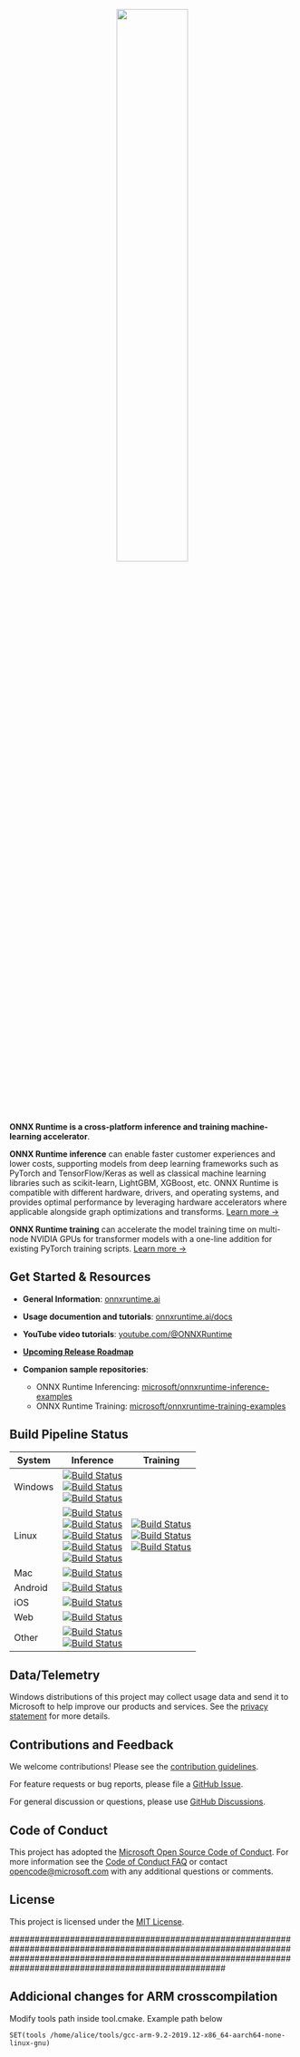 <p align="center"><img width="50%" src="docs/images/ONNX_Runtime_logo_dark.png" /></p>

**ONNX Runtime is a cross-platform inference and training machine-learning accelerator**.

**ONNX Runtime inference** can enable faster customer experiences and lower costs, supporting models from deep learning frameworks such as PyTorch and TensorFlow/Keras as well as classical machine learning libraries such as scikit-learn, LightGBM, XGBoost, etc. ONNX Runtime is compatible with different hardware, drivers, and operating systems, and provides optimal performance by leveraging hardware accelerators where applicable alongside graph optimizations and transforms. [Learn more &rarr;](https://www.onnxruntime.ai/docs/#onnx-runtime-for-inferencing)

**ONNX Runtime training** can accelerate the model training time on multi-node NVIDIA GPUs for transformer models with a one-line addition for existing PyTorch training scripts. [Learn more &rarr;](https://www.onnxruntime.ai/docs/#onnx-runtime-for-training)


## Get Started & Resources

* **General Information**: [onnxruntime.ai](https://onnxruntime.ai)

* **Usage documention and tutorials**: [onnxruntime.ai/docs](https://onnxruntime.ai/docs)

* **YouTube video tutorials**: [youtube.com/@ONNXRuntime](https://www.youtube.com/@ONNXRuntime)

* [**Upcoming Release Roadmap**](https://github.com/microsoft/onnxruntime/wiki/Upcoming-Release-Roadmap)

* **Companion sample repositories**: 
  - ONNX Runtime Inferencing: [microsoft/onnxruntime-inference-examples](https://github.com/microsoft/onnxruntime-inference-examples)
  - ONNX Runtime Training: [microsoft/onnxruntime-training-examples](https://github.com/microsoft/onnxruntime-training-examples)


## Build Pipeline Status
|System|Inference|Training|
|---|---|---|
|Windows|[![Build Status](https://dev.azure.com/onnxruntime/onnxruntime/_apis/build/status/Windows%20CPU%20CI%20Pipeline?label=Windows+CPU)](https://dev.azure.com/onnxruntime/onnxruntime/_build/latest?definitionId=9)<br>[![Build Status](https://dev.azure.com/onnxruntime/onnxruntime/_apis/build/status/Windows%20GPU%20CI%20Pipeline?label=Windows+GPU)](https://dev.azure.com/onnxruntime/onnxruntime/_build/latest?definitionId=10)<br>[![Build Status](https://dev.azure.com/onnxruntime/onnxruntime/_apis/build/status/Windows%20GPU%20TensorRT%20CI%20Pipeline?label=Windows+GPU+TensorRT)](https://dev.azure.com/onnxruntime/onnxruntime/_build/latest?definitionId=47)||
|Linux|[![Build Status](https://dev.azure.com/onnxruntime/onnxruntime/_apis/build/status/Linux%20CPU%20CI%20Pipeline?label=Linux+CPU)](https://dev.azure.com/onnxruntime/onnxruntime/_build/latest?definitionId=11)<br>[![Build Status](https://dev.azure.com/onnxruntime/onnxruntime/_apis/build/status/Linux%20CPU%20Minimal%20Build%20E2E%20CI%20Pipeline?label=Linux+CPU+Minimal+Build)](https://dev.azure.com/onnxruntime/onnxruntime/_build/latest?definitionId=64)<br>[![Build Status](https://dev.azure.com/onnxruntime/onnxruntime/_apis/build/status/Linux%20GPU%20CI%20Pipeline?label=Linux+GPU)](https://dev.azure.com/onnxruntime/onnxruntime/_build/latest?definitionId=12)<br>[![Build Status](https://dev.azure.com/onnxruntime/onnxruntime/_apis/build/status/Linux%20GPU%20TensorRT%20CI%20Pipeline?label=Linux+GPU+TensorRT)](https://dev.azure.com/onnxruntime/onnxruntime/_build/latest?definitionId=45)<br>[![Build Status](https://dev.azure.com/onnxruntime/onnxruntime/_apis/build/status/Linux%20OpenVINO%20CI%20Pipeline?label=Linux+OpenVINO)](https://dev.azure.com/onnxruntime/onnxruntime/_build/latest?definitionId=55)|[![Build Status](https://dev.azure.com/onnxruntime/onnxruntime/_apis/build/status/orttraining-linux-ci-pipeline?label=Linux+CPU+Training)](https://dev.azure.com/onnxruntime/onnxruntime/_build/latest?definitionId=86)<br>[![Build Status](https://dev.azure.com/onnxruntime/onnxruntime/_apis/build/status/orttraining-linux-gpu-ci-pipeline?label=Linux+GPU+Training)](https://dev.azure.com/onnxruntime/onnxruntime/_build/latest?definitionId=84)<br>[![Build Status](https://dev.azure.com/onnxruntime/onnxruntime/_apis/build/status/orttraining/orttraining-ortmodule-distributed?label=Training+Distributed)](https://dev.azure.com/onnxruntime/onnxruntime/_build/latest?definitionId=148)|
|Mac|[![Build Status](https://dev.azure.com/onnxruntime/onnxruntime/_apis/build/status/MacOS%20CI%20Pipeline?label=MacOS+CPU)](https://dev.azure.com/onnxruntime/onnxruntime/_build/latest?definitionId=13)||
|Android|[![Build Status](https://dev.azure.com/onnxruntime/onnxruntime/_apis/build/status/Android%20CI%20Pipeline?label=Android)](https://dev.azure.com/onnxruntime/onnxruntime/_build/latest?definitionId=53)||
|iOS|[![Build Status](https://dev.azure.com/onnxruntime/onnxruntime/_apis/build/status/iOS%20CI%20Pipeline?label=iOS)](https://dev.azure.com/onnxruntime/onnxruntime/_build/latest?definitionId=134)||
|Web|[![Build Status](https://dev.azure.com/onnxruntime/onnxruntime/_apis/build/status/ONNX%20Runtime%20Web%20CI%20Pipeline?label=Web)](https://dev.azure.com/onnxruntime/onnxruntime/_build/latest?definitionId=161)||
|Other|[![Build Status](https://dev.azure.com/onnxruntime/onnxruntime/_apis/build/status/onnxruntime-binary-size-checks-ci-pipeline?repoName=microsoft%2Fonnxruntime&label=Binary+Size+Check)](https://dev.azure.com/onnxruntime/onnxruntime/_build/latest?definitionId=187&repoName=microsoft%2Fonnxruntime)<br>[![Build Status](https://dev.azure.com/onnxruntime/onnxruntime/_apis/build/status/onnxruntime-python-checks-ci-pipeline?label=Python+Checks)](https://dev.azure.com/onnxruntime/onnxruntime/_build/latest?definitionId=164)||


## Data/Telemetry

Windows distributions of this project may collect usage data and send it to Microsoft to help improve our products and services. See the [privacy statement](docs/Privacy.md) for more details.

## Contributions and Feedback

We welcome contributions! Please see the [contribution guidelines](CONTRIBUTING.md).

For feature requests or bug reports, please file a [GitHub Issue](https://github.com/Microsoft/onnxruntime/issues).

For general discussion or questions, please use [GitHub Discussions](https://github.com/microsoft/onnxruntime/discussions).

## Code of Conduct

This project has adopted the [Microsoft Open Source Code of Conduct](https://opensource.microsoft.com/codeofconduct/).
For more information see the [Code of Conduct FAQ](https://opensource.microsoft.com/codeofconduct/faq/)
or contact [opencode@microsoft.com](mailto:opencode@microsoft.com) with any additional questions or comments.

## License

This project is licensed under the [MIT License](LICENSE).

###################################################################################################################################################################################################################
## Addicional changes for ARM crosscompilation

Modify tools path inside tool.cmake. Example path below

	SET(tools /home/alice/tools/gcc-arm-9.2-2019.12-x86_64-aarch64-none-linux-gnu)


